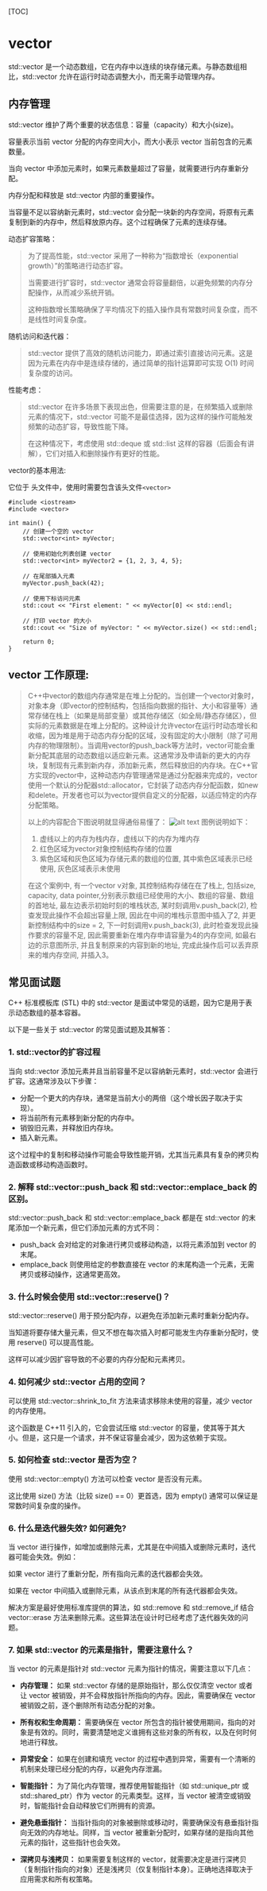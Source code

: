 [TOC]

# vector
std::vector 是一个动态数组，它在内存中以连续的块存储元素。与静态数组相比，std::vector 允许在运行时动态调整大小，而无需手动管理内存。

## 内存管理
std::vector 维护了两个重要的状态信息：容量（capacity）和大小(size)。

容量表示当前 vector 分配的内存空间大小，而大小表示 vector 当前包含的元素数量。

当向 vector 中添加元素时，如果元素数量超过了容量，就需要进行内存重新分配。

内存分配和释放是 std::vector 内部的重要操作。

当容量不足以容纳新元素时，std::vector 会分配一块新的内存空间，将原有元素复制到新的内存中，然后释放原内存。这个过程确保了元素的连续存储。

动态扩容策略：
> 为了提高性能，std::vector 采用了一种称为“指数增长（exponential growth）”的策略进行动态扩容。
>
> 当需要进行扩容时，std::vector 通常会将容量翻倍，以避免频繁的内存分配操作，从而减少系统开销。
> 
> 这种指数增长策略确保了平均情况下的插入操作具有常数时间复杂度，而不是线性时间复杂度。

随机访问和迭代器：
> std::vector 提供了高效的随机访问能力，即通过索引直接访问元素。这是因为元素在内存中是连续存储的，通过简单的指针运算即可实现 O(1) 时间复杂度的访问。

性能考虑：
> std::vector 在许多场景下表现出色，但需要注意的是，在频繁插入或删除元素的情况下，std::vector 可能不是最佳选择，因为这样的操作可能触发频繁的动态扩容，导致性能下降。
> 
> 在这种情况下，考虑使用 std::deque 或 std::list 这样的容器（后面会有讲解），它们对插入和删除操作有更好的性能。

vector的基本用法:

它位于 头文件中，使用时需要包含该头文件`<vector>`
```
#include <iostream>
#include <vector>

int main() {
    // 创建一个空的 vector
    std::vector<int> myVector;

    // 使用初始化列表创建 vector
    std::vector<int> myVector2 = {1, 2, 3, 4, 5};

    // 在尾部插入元素
    myVector.push_back(42);

    // 使用下标访问元素
    std::cout << "First element: " << myVector[0] << std::endl;

    // 打印 vector 的大小
    std::cout << "Size of myVector: " << myVector.size() << std::endl;

    return 0;
}
```

## vector 工作原理:
> C++中vector的数组内存通常是在堆上分配的。当创建一个vector对象时，对象本身（即vector的控制结构，包括指向数据的指针、大小和容量等）通常存储在栈上（如果是局部变量）或其他存储区（如全局/静态存储区），但实际的元素数据是在堆上分配的。这种设计允许vector在运行时动态增长和收缩，因为堆是用于动态内存分配的区域，没有固定的大小限制（除了可用内存的物理限制）。当调用vector的push_back等方法时，vector可能会重新分配其底层的动态数组以适应新元素。这通常涉及申请新的更大的内存块，复制现有元素到新内存，添加新元素，然后释放旧的内存块。在C++官方实现的vector中，这种动态内存管理通常是通过分配器来完成的，vector使用一个默认的分配器std::allocator，它封装了动态内存分配函数，如new和delete。开发者也可以为vector提供自定义的分配器，以适应特定的内存分配策略。
> 
> 以上的内容配合下图说明就显得通俗易懂了：
![alt text](image.png)
图例说明如下：
> 1. 虚线以上的内存为栈内存，虚线以下的内存为堆内存
> 2. 红色区域为vector对象控制结构存储的位置
> 3. 紫色区域和灰色区域为存储元素的数组的位置, 其中紫色区域表示已经使用, 灰色区域表示未使用
> 
> 在这个案例中, 有一个vector<int> v对象, 其控制结构存储在在了栈上, 包括size, capacity, data pointer,分别表示数组已经使用的大小、数组的容量、数组的首地址, 最左边表示初始时刻的堆栈状态, 某时刻调用v.push_back(2), 检查发现此操作不会超出容量上限, 因此在中间的堆栈示意图中插入了2, 并更新控制结构中的size = 2, 下一时刻调用v.push_back(3), 此时检查发现此操作要求的容量不足, 因此需要重新在堆内存申请容量为4的内存空间, 如最右边的示意图所示, 并且复制原来的内容到新的地址, 完成此操作后可以丢弃原来的堆内存空间, 并插入3。

## 常见面试题
C++ 标准模板库 (STL) 中的 std::vector 是面试中常见的话题，因为它是用于表示动态数组的基本容器。

以下是一些关于 std::vector 的常见面试题及其解答：
### 1. std::vector的扩容过程
当向 std::vector 添加元素并且当前容量不足以容纳新元素时，std::vector 会进行扩容。这通常涉及以下步骤：
* 分配一个更大的内存块，通常是当前大小的两倍（这个增长因子取决于实现）。
* 将当前所有元素移到新分配的内存中。
* 销毁旧元素，并释放旧内存块。
* 插入新元素。

这个过程中的复制和移动操作可能会导致性能开销，尤其当元素具有复杂的拷贝构造函数或移动构造函数时。

### 2. 解释 std::vector::push_back 和 std::vector::emplace_back 的区别。
std::vector::push_back 和 std::vector::emplace_back 都是在 std::vector 的末尾添加一个新元素，但它们添加元素的方式不同：
* push_back 会对给定的对象进行拷贝或移动构造，以将元素添加到 vector 的末尾。
* emplace_back 则使用给定的参数直接在 vector 的末尾构造一个元素，无需拷贝或移动操作，这通常更高效。

### 3. 什么时候会使用 std::vector::reserve()？
std::vector::reserve() 用于预分配内存，以避免在添加新元素时重新分配内存。

当知道将要存储大量元素，但又不想在每次插入时都可能发生内存重新分配时，使用 reserve() 可以提高性能。

这样可以减少因扩容导致的不必要的内存分配和元素拷贝。

### 4. 如何减少 std::vector 占用的空间？
可以使用 std::vector::shrink_to_fit 方法来请求移除未使用的容量，减少 vector 的内存使用。

这个函数是 C++11 引入的，它会尝试压缩 std::vector 的容量，使其等于其大小。但是，这只是一个请求，并不保证容量会减少，因为这依赖于实现。

### 5. 如何检查 std::vector 是否为空？
使用 std::vector::empty() 方法可以检查 vector 是否没有元素。

这比使用 size() 方法（比较 size() == 0）更首选，因为 empty() 通常可以保证是常数时间复杂度的操作。

### 6. 什么是迭代器失效? 如何避免?
当 vector 进行操作，如增加或删除元素，尤其是在中间插入或删除元素时，迭代器可能会失效。例如：

如果 vector 进行了重新分配，所有指向元素的迭代器都会失效。

如果在 vector 中间插入或删除元素，从该点到末尾的所有迭代器都会失效。

解决方案是最好使用标准库提供的算法，如 std::remove 和 std::remove_if 结合 vector::erase 方法来删除元素。这些算法在设计时已经考虑了迭代器失效的问题。

### 7. 如果 std::vector 的元素是指针，需要注意什么？
当 vector 的元素是指针对 std::vector 元素为指针的情况，需要注意以下几点：

* **内存管理：** 如果 std::vector 存储的是原始指针，那么仅仅清空 vector 或者让 vector 被销毁，并不会释放指针所指向的内存。因此，需要确保在 vector 被销毁之前，逐个删除所有动态分配的对象。

* **所有权和生命周期：** 需要确保在 vector 所包含的指针被使用期间，指向的对象是有效的。同时，需要清楚地定义谁拥有这些对象的所有权，以及在何时何地进行释放。

* **异常安全：** 如果在创建和填充 vector 的过程中遇到异常，需要有一个清晰的机制来处理已经分配的内存，以避免内存泄漏。

* **智能指针：** 为了简化内存管理，推荐使用智能指针（如 std::unique_ptr 或 std::shared_ptr）作为 vector 的元素类型。这样，当 vector 被清空或销毁时，智能指针会自动释放它们所拥有的资源。

* **避免悬垂指针：** 当指针指向的对象被删除或移动时，需要确保没有悬垂指针指向无效的内存地址。同样，当 vector 被重新分配时，如果存储的是指向其他元素的指针，这些指针也会失效。
* **深拷贝与浅拷贝：** 如果需要复制这样的 vector，就需要决定是进行深拷贝（复制指针指向的对象）还是浅拷贝（仅复制指针本身）。正确地选择取决于应用需求和所有权策略。

